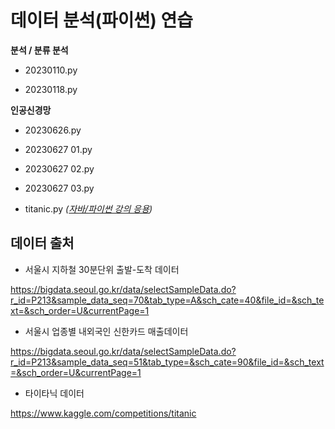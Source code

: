# 데이터 분석(파이썬) 연습
**분석 / 분류 분석**

* 20230110.py

* 20230118.py

**인공신경망**

* 20230626.py

* 20230627 01.py

* 20230627 02.py

* 20230627 03.py
  
* titanic.py *([자바/파이썬 강의 응용](https://github.com/DahyeonS/Java_Python_Lecture/blob/main/20240105/ml/titanic.py))*


## 데이터 출처

* 서울시 지하철 30분단위 출발-도착 데이터

https://bigdata.seoul.go.kr/data/selectSampleData.do?r_id=P213&sample_data_seq=70&tab_type=A&sch_cate=40&file_id=&sch_text=&sch_order=U&currentPage=1

* 서울시 업종별 내외국인 신한카드 매출데이터

https://bigdata.seoul.go.kr/data/selectSampleData.do?r_id=P213&sample_data_seq=51&tab_type=&sch_cate=90&file_id=&sch_text=&sch_order=U&currentPage=1

* 타이타닉 데이터

https://www.kaggle.com/competitions/titanic
